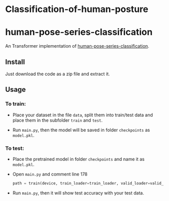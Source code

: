# Classification-of-human-posture

# human-pose-series-classification

An Transformer implementation of <a href="https://github.com/Wedding33/Classification-of-human-posture">human-pose-series-classification</a>.

## Install

Just download the code as a zip file and extract it.

## Usage

### To train:

- Place your dataset in the file `data`, split them into train/test data and place them in the subfolder `train` and `test`.

- Run `main.py`, then the model will be saved in folder `checkpoints` as `model.pkl`.

### To test:

- Place the pretrained model in folder `checkpoints` and name it as `model.pkl`.

- Open `main.py` and comment line 178

  ```python
  path = train(device, train_loader=train_loader, valid_loader=valid_loader, epochs=epochs)
  ```

- Run `main.py`, then it will show test accuracy with your test data.
